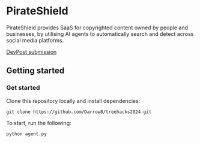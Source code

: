 # PirateShield
PirateShield provides SaaS for copyrighted content owned by people and businesses, by utilising AI agents to automatically search and detect across social media platforms.

[DevPost submission](https://devpost.com/software/pirateshield-fighting-piracy-on-tik-tok)

## Getting started
### Get started
Clone this repository locally and install dependencies:
```
git clone https://github.com/Darrow8/treehacks2024.git
```
To start, run the following:
```
python agent.py
```
